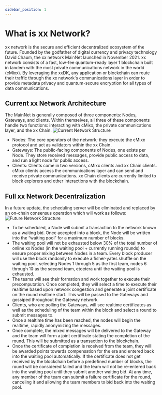 ```yaml
---
sidebar_position: 1
---
```


# What is xx Network?

xx network is the secure and efficient decentralized ecosystem of the future. Founded by the godfather of digital currency and privacy technology David Chaum, the xx network MainNet launched in November 2021. xx network consists of a fast, low-fee quantum-ready layer 1 blockchain built in tandem with the most private communications network in the world (cMixx). By leveraging the xxDK, any application or blockchain can route their traffic through the xx network's communications layer in order to provide metadata privacy and quantum-secure encryption for all types of data communications.

## Current xx Network Architecture
The MainNet is generally composed of three components: Nodes, Gateways, and clients. Within themselves, all three of these components handle two functions: interacting with cMixx, the private communications layer, and the xx Chain.
![Current Network Structure](@site/static/img/Present_Network_Chart.png)
* Nodes: The core operators of the network; they execute the cMixx protocol and act as validators within the xx Chain.
* Gateways: The public-facing components of Nodes, one exists per Node. They store received messages, provide public access to data, and run a light node for public access.
* Clients: Clients come in two versions, cMixx clients and xx Chain clients. cMixx clients access the communications layer and can send and receive private communications. xx Chain clients are currently limited to block explorers and other interactions with the blockchain.

## Full xx Network Decentralization
In a future update, the scheduling server will be eliminated and replaced by an on-chain consensus operation which will work as follows:
![Future Network Structure](@site/static/img/Future_Network_Chart.png)
* To be scheduled, a Node will submit a transaction to the network known as a waiting bid. Once accepted into a block, the Node will be written into the “waiting pool” for a maximum number of blocks.
* The waiting pool will not be exhausted below 30% of the total number of online xx Nodes (in the waiting pool + currently running rounds) to ensure proper mixing between Nodes in a team. Every block producer will use the block randomly to execute a fisher-yates shuffle on the waiting pool, selecting Nodes 1 through 5 as the first team, nodes 6 through 10 as the second team, etcetera until the waiting pool is exhausted.
* The teams will see their formation and work together to execute their precomputation. Once completed, they will select a time to execute their realtime based upon network congestion and generate a joint certificate on the round realtime start. This will be passed to the Gateways and gossiped throughout the Gateway network.
* Clients, who are polling the Gateways, will see realtime certificates as well as the scheduling of the team within the block and select a round to submit messages to.
* Once a realtime time has been reached, the nodes will begin the realtime, rapidly anonymizing the messages.
* Once complete, the mixed messages will be delivered to the Gateway and the team will form a joint certificate stating the completion of the round. This will be submitted as a transaction to the blockchain.
* Once the certificate of completion is received from the team, they will be awarded points towards compensation for the era and entered back into the waiting pool automatically. If the certificate does not get received by the blockchain before a predefined number of blocks, the round will be considered failed and the team will not be re-entered back into the waiting pool until they submit another waiting bid. At any time, any member of the team can submit a failure certificate for the round, canceling it and allowing the team members to bid back into the waiting pool.


